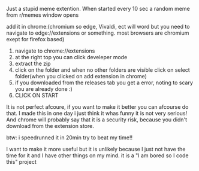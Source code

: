 Just a stupid meme extention. 
When started every 10 sec a random meme from r/memes window opens
 

add it in chrome:(chromium so edge, Vivaldi, ect will word but you need to navigate to edge://extensions or something. most browsers are chromium exept for firefox based)
1. navigate to chrome://extensions
2. at the right top you can click develeper mode
3. extract the zip
4. click on the folder and when no other folders are visible click on select folder(when you clicked on add extension in chrome)
5. if you downloaded from the releases tab you get a error, noting to scary you are already done :)
6. CLICK ON START

It is not perfect afcoure, if you want to make it better you can afcourse do that. I made this in one day i just think it whas funny it is not very serious! And chrome will probably say that it is a security risk, because you didn't download from the extension store.

btw: i speedrunned it in 20min try to beat my time!! 

I want to make it more useful but it is unlikely because I just not have the time for it and I have other things on my mind. it is a "I am bored so I code this" project 